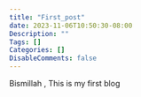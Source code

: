 ```yaml
---
title: "First_post"
date: 2023-11-06T10:50:30-08:00
Description: ""
Tags: []
Categories: []
DisableComments: false
---
```

Bismillah , This is my first blog
